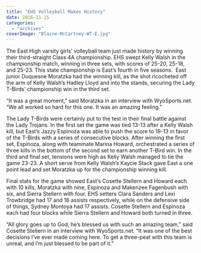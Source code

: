 ```yaml
---
title: "EHS Volleyball Makes History"
date: 2016-11-15
categories: 
  - "archives"
coverImage: "Blaine-McCartney-WT-E.jpg"
---
```


The East High varsity girls’ volleyball team just made history by winning their third-straight Class 4A championship. EHS swept Kelly Walsh in the championship match, winning in three sets, with scores of 25-20, 25-18, and 25-23. This state championship is East’s fourth in five seasons.  East junior Duquesne Moratzka had the winning kill, as the shot ricocheted off the arm of Kelly Walsh’s Hadley Lloyd and into the stands, securing the Lady T-Birds’ championship win in the third set.

“It was a great moment,” said Moratzka in an interview with WyoSports.net. “We all worked so hard for this one. It was an amazing feeling."

The Lady T-Birds were certainly put to the test in their final battle against the Lady Trojans. In the first set the game was tied 13-13 after a Kelly Walsh kill, but East’s Jazzy Espinoza was able to push the score to 19-13 in favor of the T-Birds with a series of consecutive blocks. After winning the first set, Espinoza, along with teammate Marina Howard, orchestrated a series of three kills in the bottom of the second set to earn another T-Bird win. In the third and final set, tensions were high as Kelly Walsh managed to tie the game 23-23. A short serve from Kelly Walsh’s Kaycie Stack gave East a one point lead and set Moratzka up for the championship winning kill.

Final stats for the game showed East’s Cosette Stellern and Howard each with 10 kills, Moratzka with nine, Espinoza and Makenzee Fagenbush with six, and Sierra Stellern with four. EHS setters Clara Sanders and Lexi Trowbridge had 17 and 16 assists respectively, while on the defensive side of things, Sydney Montoya had 17 assists. Cosette Stellern and Espinoza each had four blocks while Sierra Stellern and Howard both turned in three.

“All glory goes up to God, he’s blessed us with such an amazing team,” said Cosette Stellern in an interview with WyoSports.net. “It was one of the best decisions I’ve ever made coming here. To get a three-peat with this team is unreal, and I’m just blessed to be part of it.”
